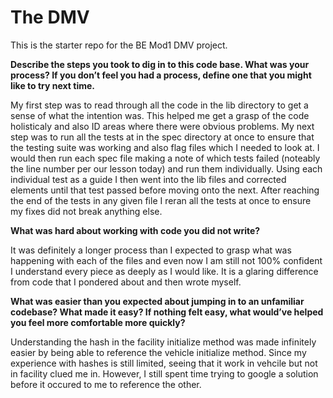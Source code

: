 # The DMV

This is the starter repo for the BE Mod1 DMV project.

**Describe the steps you took to dig in to this code base. What was your process? If you don’t feel you had a process, define one that you might like to try next time.**

My first step was to read through all the code in the lib directory to get a sense of what the intention was. This helped me get a grasp of the code holisticaly and also ID areas where there were obvious problems. My next step was to run all the tests at in the spec directory at once to ensure that the testing suite was working and also flag files which I needed to look at. I would then run each spec file making a note of which tests failed (noteably the line number per our lesson today) and run them individually. Using each individual test as a guide I then went into the lib files and corrected elements until that test passed before moving onto the next. After reaching the end of the tests in any given file I reran all the tests at once to ensure my fixes did not break anything else.


**What was hard about working with code you did not write?**



It was definitely a longer process than I expected to grasp what was happening with each of the files and even now I am still not 100% confident I understand every piece as deeply as I would like. It is a glaring difference from code that I pondered about and then wrote myself. 


 **What was easier than you expected about jumping in to an unfamiliar codebase? What made it easy? If nothing felt easy, what would’ve helped you feel more comfortable more quickly?**

Understanding the hash in the facility initialize method was made infinitely easier by being able to reference the vehicle initialize method. Since my experience with hashes is still limited, seeing that it work in vehcile but not in facility clued me in. However, I still spent time trying to google a solution before it occured to me to reference the other.